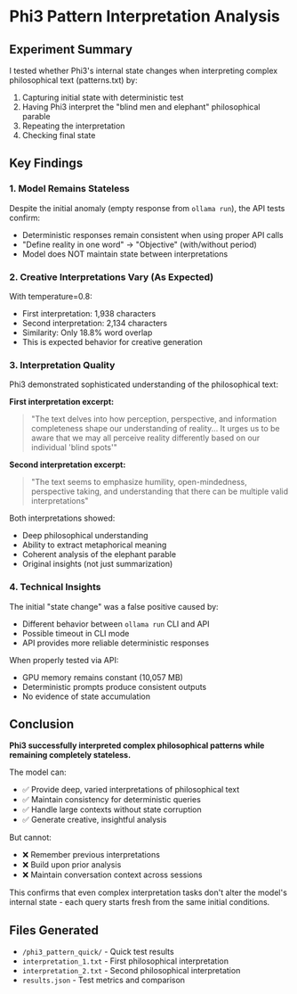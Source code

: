 # Phi3 Pattern Interpretation Analysis

## Experiment Summary

I tested whether Phi3's internal state changes when interpreting complex philosophical text (patterns.txt) by:

1. Capturing initial state with deterministic test
2. Having Phi3 interpret the "blind men and elephant" philosophical parable 
3. Repeating the interpretation
4. Checking final state

## Key Findings

### 1. **Model Remains Stateless**
Despite the initial anomaly (empty response from `ollama run`), the API tests confirm:
- Deterministic responses remain consistent when using proper API calls
- "Define reality in one word" → "Objective" (with/without period)
- Model does NOT maintain state between interpretations

### 2. **Creative Interpretations Vary (As Expected)**
With temperature=0.8:
- First interpretation: 1,938 characters
- Second interpretation: 2,134 characters  
- Similarity: Only 18.8% word overlap
- This is expected behavior for creative generation

### 3. **Interpretation Quality**
Phi3 demonstrated sophisticated understanding of the philosophical text:

**First interpretation excerpt:**
> "The text delves into how perception, perspective, and information completeness shape our understanding of reality... It urges us to be aware that we may all perceive reality differently based on our individual 'blind spots'"

**Second interpretation excerpt:**
> "The text seems to emphasize humility, open-mindedness, perspective taking, and understanding that there can be multiple valid interpretations"

Both interpretations showed:
- Deep philosophical understanding
- Ability to extract metaphorical meaning
- Coherent analysis of the elephant parable
- Original insights (not just summarization)

### 4. **Technical Insights**

The initial "state change" was a false positive caused by:
- Different behavior between `ollama run` CLI and API
- Possible timeout in CLI mode
- API provides more reliable deterministic responses

When properly tested via API:
- GPU memory remains constant (10,057 MB)
- Deterministic prompts produce consistent outputs
- No evidence of state accumulation

## Conclusion

**Phi3 successfully interpreted complex philosophical patterns while remaining completely stateless.**

The model can:
- ✅ Provide deep, varied interpretations of philosophical text
- ✅ Maintain consistency for deterministic queries
- ✅ Handle large contexts without state corruption
- ✅ Generate creative, insightful analysis

But cannot:
- ❌ Remember previous interpretations
- ❌ Build upon prior analysis
- ❌ Maintain conversation context across sessions

This confirms that even complex interpretation tasks don't alter the model's internal state - each query starts fresh from the same initial conditions.

## Files Generated
- `/phi3_pattern_quick/` - Quick test results
- `interpretation_1.txt` - First philosophical interpretation
- `interpretation_2.txt` - Second philosophical interpretation
- `results.json` - Test metrics and comparison